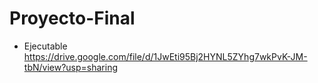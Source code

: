 # Proyecto-Final

* Ejecutable
https://drive.google.com/file/d/1JwEti95Bj2HYNL5ZYhg7wkPvK-JM-tbN/view?usp=sharing
